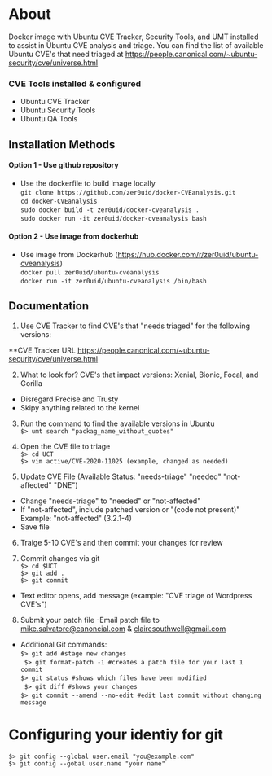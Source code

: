 # About
Docker image with Ubuntu CVE Tracker, Security Tools, and UMT installed to assist in Ubuntu CVE analysis and triage.
You can find the list of available Ubuntu CVE's that need triaged at https://people.canonical.com/~ubuntu-security/cve/universe.html


### CVE Tools installed & configured

* Ubuntu CVE Tracker
* Ubuntu Security Tools
* Ubuntu QA Tools

## Installation Methods
#### Option 1 - Use github repository
* Use the dockerfile to build image locally <br/>
`git clone https://github.com/zer0uid/docker-CVEanalysis.git` <br />
`cd docker-CVEanalysis` <br/>
`sudo docker build -t zer0uid/docker-cveanalysis .` <br/>
`sudo docker run -it zer0uid/docker-cveanalysis bash`

#### Option 2 - Use image from dockerhub
* Use image from Dockerhub (https://hub.docker.com/r/zer0uid/ubuntu-cveanalysis) <br />
`docker pull zer0uid/ubuntu-cveanalysis` <br />
`docker run -it zer0uid/ubuntu-cveanalysis /bin/bash` <br />

## Documentation

1. Use CVE Tracker to find CVE's that "needs triaged" for the following versions:

**CVE Tracker URL
https://people.canonical.com/~ubuntu-security/cve/universe.html

2. What to look for?
CVE's that impact versions: Xenial, Bionic, Focal, and Gorilla
- Disregard Precise and Trusty
- Skipy anything related to the kernel

3. Run the command to find the available versions in Ubuntu<br />
`$> umt search "packag_name_without_quotes"`

4. Open the CVE file to triage<br />
`$> cd UCT`<br />
`$> vim active/CVE-2020-11025 (example, changed as needed)`

5. Update CVE File (Available Status: "needs-triage" "needed" "not-affected" "DNE")
- Change "needs-triage" to "needed" or "not-affected"
- If "not-affected", include patched version or "(code not present)"
    Example: "not-affected" (3.2.1-4)
- Save file

6. Traige 5-10 CVE's and then commit your changes for review

7. Commit changes via git<br />
`$> cd $UCT`<br />
`$> git add .`<br />
`$> git commit`<br />
- Text editor opens, add message (example: "CVE triage of Wordpress CVE's")

8. Submit your patch file
-Email patch file to mike.salvatore@canoncial.com & clairesouthwell@gmail.com

* Additional Git commands:<br />
    `$> git add #stage new changes`<br />
   ` $> git format-patch -1 #creates a patch file for your last 1 commit`<br />
    `$> git status #shows which files have been modified`<br />
   ` $> git diff #shows your changes`<br />
    `$> git commit --amend --no-edit #edit last commit without changing message`

# Configuring your identiy for git<br />
`$> git config --global user.email "you@example.com"`<br />
`$> git config --gobal user.name "your name"`
